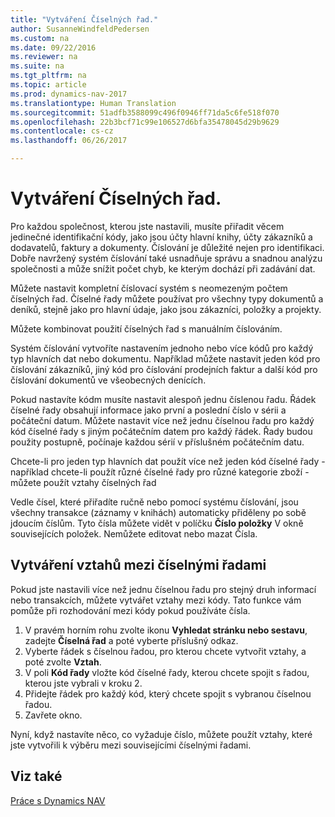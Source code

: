 ```yaml
---
title: "Vytváření Číselných řad."
author: SusanneWindfeldPedersen
ms.custom: na
ms.date: 09/22/2016
ms.reviewer: na
ms.suite: na
ms.tgt_pltfrm: na
ms.topic: article
ms.prod: dynamics-nav-2017
ms.translationtype: Human Translation
ms.sourcegitcommit: 51adfb3588099c496f0946ff71da5c6fe518f070
ms.openlocfilehash: 22b3bcf71c99e106527d6bfa35478045d29b9629
ms.contentlocale: cs-cz
ms.lasthandoff: 06/26/2017

---
```


# <a name="create-number-series"></a>Vytváření Číselných řad.

Pro každou společnost, kterou jste nastavili, musíte přiřadit věcem jedinečné identifikační kódy, jako jsou účty hlavní knihy, účty zákazníků a dodavatelů, faktury a dokumenty. Číslování je důležité nejen pro identifikaci. Dobře navržený systém číslování také usnadňuje správu a snadnou analýzu společnosti a může snížit počet chyb, ke kterým dochází při zadávání dat.

Můžete nastavit kompletní číslovací systém s neomezeným počtem číselných řad. Číselné řady můžete používat pro všechny typy dokumentů a deníků, stejně jako pro hlavní údaje, jako jsou zákazníci, položky a projekty.

Můžete kombinovat použití číselných řad s manuálním číslováním.

Systém číslování vytvoříte nastavením jednoho nebo více kódů pro každý typ hlavních dat nebo dokumentu. Například můžete nastavit jeden kód pro číslování zákazníků, jiný kód pro číslování prodejních faktur a další kód pro číslování dokumentů ve všeobecných denících.

Pokud nastavíte kódm musíte nastavit alespoň jednu číslenou řadu. Řádek číselné řady obsahují informace jako první a poslední číslo v sérii a počáteční datum. Můžete nastavit více než jednu číselnou řadu pro každý kód číselné řady s jiným počátečním datem pro každý řádek. Řady budou použity postupně, počínaje každou sérií v příslušném počátečním datu.

Chcete-li pro jeden typ hlavních dat použít více než jeden kód číselné řady - například chcete-li použít různé číselné řady pro různé kategorie zboží - můžete použít vztahy číselných řad

Vedle čísel, které přiřadíte ručně nebo pomocí systému číslování, jsou všechny transakce (záznamy v knihách) automaticky přiděleny po sobě jdoucím číslům. Tyto čísla můžete vidět v políčku **Číslo položky** V okně souvisejících položek. Nemůžete editovat nebo mazat Čísla.

## <a name="to-create-relationships-between-number-series"></a>Vytváření vztahů mezi číselnými řadami
Pokud jste nastavili více než jednu číselnou řadu pro stejný druh informací nebo transakcích, můžete vytvářet vztahy mezi kódy. Tato funkce vám pomůže  při rozhodování mezi kódy pokud používáte čísla.

1. V pravém horním rohu zvolte ikonu **Vyhledat stránku nebo sestavu**, zadejte **Číselná řad** a poté vyberte příslušný odkaz.
2. Vyberte řádek s číselnou řadou, pro kterou chcete vytvořit vztahy, a poté zvolte **Vztah**.
3. V poli **Kód řady** vložte kód číselné řady, kterou chcete spojit s řadou, kterou jste vybrali v kroku 2.
4. Přidejte řádek pro každý kód, který chcete spojit s vybranou číselnou řadou.
5. Zavřete okno.

Nyní, když nastavíte něco, co vyžaduje číslo, můžete použít vztahy, které jste vytvořili k výběru mezi souvisejícími číselnými řadami.

## <a name="see-also"></a>Viz také
[Práce s Dynamics NAV](ui-work-product.md)

